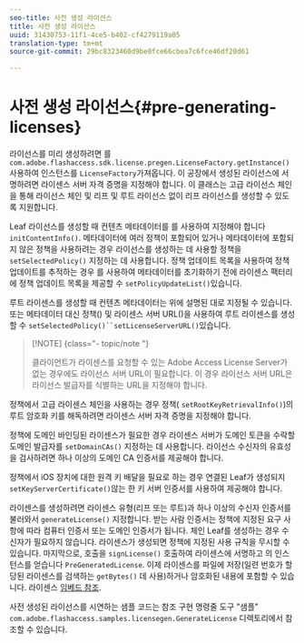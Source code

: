 ```yaml
---
seo-title: 사전 생성 라이선스
title: 사전 생성 라이선스
uuid: 31430753-11f1-4ce5-b402-cf4279119a05
translation-type: tm+mt
source-git-commit: 29bc8323460d9be0fce66cbea7c6fce46df20d61

---
```



# 사전 생성 라이선스{#pre-generating-licenses}

라이선스를 미리 생성하려면 를 `com.adobe.flashaccess.sdk.license.pregen.LicenseFactory.getInstance()` 사용하여 인스턴스를 `LicenseFactory`가져옵니다. 이 공장에서 생성된 라이선스에 서명하려면 라이센스 서버 자격 증명을 지정해야 합니다. 이 클래스는 고급 라이선스 체인을 [](../../aaxs-protecting-content/content-introduction/content-usage-rules/content-other-policy-options/content-enhanced-license-chaining.md)통해 라이선스 체인 및 리프 및 루트 라이선스 없이 리프 라이선스를 생성할 수 있도록 지원합니다.

Leaf 라이선스를 생성할 때 컨텐츠 메타데이터를 를 사용하여 지정해야 합니다 `initContentInfo()`. 메타데이터에 여러 정책이 포함되어 있거나 메타데이터에 포함되지 않은 정책을 사용하려는 경우 라이선스를 생성하는 데 사용할 정책을 `setSelectedPolicy()` 지정하는 데 사용합니다. 정책 업데이트 목록을 사용하여 정책 업데이트를 추적하는 경우 를 사용하여 메타데이터를 초기화하기 전에 라이센스 팩터리에 정책 업데이트 목록을 제공할 수 `setPolicyUpdateList()`있습니다.

루트 라이센스를 생성할 때 컨텐츠 메타데이터는 위에 설명된 대로 지정될 수 있습니다. 또는 메타데이터 대신 정책() 및 라이센스 서버 URL()을 사용하여 루트 라이센스를 생성할 수 `setSelectedPolicy()``setLicenseServerURL()`있습니다.

>[!NOTE] {class=&quot;- topic/note &quot;}
>
>클라이언트가 라이센스를 요청할 수 있는 Adobe Access License Server가 없는 경우에도 라이선스 서버 URL이 필요합니다. 이 경우 라이선스 서버 URL은 라이선스 발급자를 식별하는 URL을 지정해야 합니다.

정책에서 고급 라이센스 체인을 사용하는 경우 정책( `setRootKeyRetrievalInfo()`)의 루트 암호화 키를 해독하려면 라이센스 서버 자격 증명을 지정해야 합니다.

정책에 도메인 바인딩된 라이센스가 필요한 경우 라이센스 서버가 도메인 토큰을 수락할 도메인 발급자를 `setDomainCAs()` 지정하는 데 사용합니다. 라이선스 수신자의 유효성을 검사하려면 하나 이상의 도메인 CA 인증서를 제공해야 합니다.

정책에서 iOS 장치에 대한 원격 키 배달을 필요로 하는 경우 연결된 Leaf가 생성되지 `setKeyServerCertificate()`않는 한 키 서버 인증서를 사용하여 제공해야 합니다.

라이센스를 생성하려면 라이센스 유형(리프 또는 루트)과 하나 이상의 수신자 인증서를 불러와서 `generateLicense()` 지정합니다. 받는 사람 인증서는 정책에 지정된 요구 사항에 따라 컴퓨터 인증서 또는 도메인 인증서가 됩니다. 체인 Leaf를 생성하는 경우 수신자가 필요하지 않습니다. 라이센스가 생성되면 정책에 지정된 사용 규칙을 무시할 수 있습니다. 마지막으로, 호출을 `signLicense()` 호출하여 라이센스에 서명하고 의 인스턴스를 얻습니다 `PreGeneratedLicense`. 이제 라이센스를 파일에 저장(일련 번호가 할당된 라이센스를 검색하는 `getBytes()` 데 사용)하거나 암호화된 내용에 포함할 수 있습니다. 라이센스 [임베드 참조](../../aaxs-protecting-content/content-pre-generating-and-embedded-licenses/content-embedding-licenses.md).

사전 생성된 라이선스를 시연하는 샘플 코드는 참조 구현 명령줄 도구 &quot;샘플&quot; `com.adobe.flashaccess.samples.licensegen.GenerateLicense` 디렉토리에서 참조할 수 있습니다.

